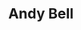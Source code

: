 ---
title: "Andy Bell"
summary: "Andrew Piran Bell is a Welsh singer, songwriter, musician, record producer, and DJ. He is one of two vocalists and guitarists of the English rock band Ride, and was formerly the bassist of Oasis from 1999 until their breakup in 2009. Bell was also a member of Hurricane #1 as well as Liam Gallagher's post-Oasis project Beady Eye until their breakup in 2014.
With Ride, Bell helped pioneer shoegaze, an alternative rock subgenre which reached its peak popularity in the early 1990s. Bell also wrote one song or more on each of Oasis' final three albums."
image: "andy-bell.jpg"
apple_music_artist_url: "https://music.apple.com/gb/artist/andy-bell/1518611727"
wikipedia_url: "https://en.wikipedia.org/wiki/Andy_Bell_(musician)"
---